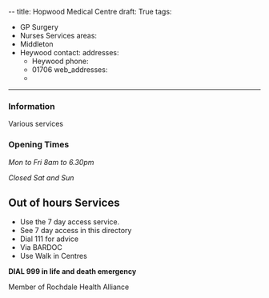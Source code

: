 --
title: Hopwood Medical Centre
draft: True
tags:
- GP Surgery
- Nurses Services
areas:
- Middleton
- Heywood
contact:
  addresses:
  - Heywood
  phone:
  - 01706
  web_addresses:
  - 
---

### Information
Various services

### Opening Times
*Mon to Fri 8am to 6.30pm*

*Closed Sat and Sun*

## Out of hours Services
- Use the 7 day access service.
- See 7 day access in this directory
- Dial 111 for advice
- Via BARDOC
- Use Walk in Centres

**DIAL 999 in life and death emergency**

Member of Rochdale Health Alliance